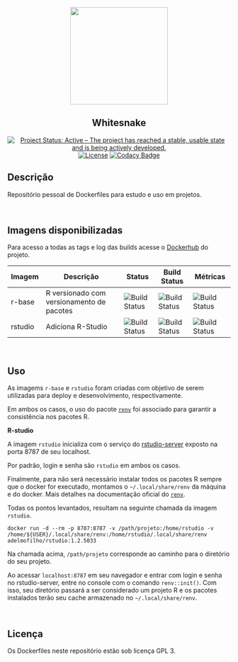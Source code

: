 <p align="center"><img src="https://vignette.wikia.nocookie.net/jjba/images/d/d0/Whitesnake_ASB.jpg/revision/latest/top-crop/width/220/height/220?cb=20151109102630" align="center" height=220/>
</p>

<h2 align="center">Whitesnake</h2>

<p align="center">
<a href="http://www.repostatus.org/#active"><img alt="Project Status: Active – The project has reached a stable, usable state and is being actively developed." src="https://www.repostatus.org/badges/latest/active.svg"></a>
<a href="https://www.gnu.org/licenses/gpl-3.0"><img alt="License" src="https://img.shields.io/badge/License-GPLv3-blue.svg"></a>
<a href="https://www.codacy.com/manual/adelmofilho/Whitesnake?utm_source=github.com&amp;utm_medium=referral&amp;utm_content=adelmofilho/Whitesnake&amp;utm_campaign=Badge_Grade"><img alt="Codacy Badge" src="https://api.codacy.com/project/badge/Grade/b3791d03b8354eb58e052b0db9862167"></a>


<br>

## Descrição

Repositório pessoal de Dockerfiles para estudo e uso em projetos.

<br>

## Imagens disponibilizadas

Para acesso a todas as tags e log das builds acesse o [Dockerhub](https://hub.docker.com/u/adelmofilho) do projeto.

| Imagem  | Descrição                                 | Status                                                                               | Build Status                                                                             | Métricas                                                                       |
|---------|-------------------------------------------|--------------------------------------------------------------------------------------|------------------------------------------------------------------------------------------|--------------------------------------------------------------------------------|
| r-base  | R versionado com versionamento de pacotes | ![Build Status](https://img.shields.io/docker/cloud/build/adelmofilho/r-base)        | ![Build Status](https://img.shields.io/docker/cloud/automated/adelmofilho/r-base)        | ![Build Status](https://img.shields.io/docker/pulls/adelmofilho/r-base)        | 
| rstudio | Adiciona R-Studio                         | ![Build Status](https://img.shields.io/docker/cloud/build/adelmofilho/rstudio)       | ![Build Status](https://img.shields.io/docker/cloud/automated/adelmofilho/rstudio)       | ![Build Status](https://img.shields.io/docker/pulls/adelmofilho/rstudio)       |

<br>

## Uso

As imagems `r-base` e `rstudio` foram criadas com objetivo de serem utilizadas para deploy e desenvolvimento, respectivamente.

Em ambos os casos, o uso do pacote [`renv`](https://rstudio.github.io/renv/articles/renv.html) foi associado para garantir a consistência nos pacotes R.

**R-studio**

A imagem `rstudio` inicializa com o serviço do [rstudio-server](https://rstudio.com/products/rstudio/) exposto na porta 8787 de seu localhost.

Por padrão, login e senha são `rstudio` em ambos os casos.

Finalmente, para não será necessário instalar todos os pacotes R sempre que o docker for executado, montamos o `~/.local/share/renv` da máquina e do docker. Mais detalhes na documentação oficial do [`renv`](https://rstudio.github.io/renv/articles/renv.html#cache).

Todas os pontos levantados, resultam na seguinte chamada da imagem `rstudio`.

```
docker run -d --rm -p 8787:8787 -v /path/projeto:/home/rstudio -v /home/${USER}/.local/share/renv:/home/rstudio/.local/share/renv adelmofilho/rstudio:1.2.5033
```

Na chamada acima, `/path/projeto` corresponde ao caminho para o diretório do seu projeto.

Ao acessar `localhost:8787` em seu navegador e entrar com login e senha no rstudio-server, entre no console com o comando `renv::init()`. Com isso, seu diretório passará a ser considerado um projeto R e os pacotes instalados terão seu cache armazenado no `~/.local/share/renv`.

<br>

## Licença

Os Dockerfiles neste repositório estão sob licença GPL 3.
